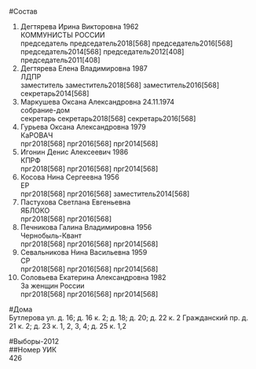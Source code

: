 #Состав  
1. Дегтярева Ирина Викторовна 1962  
    КОММУНИСТЫ РОССИИ  
    председатель председатель2018[568] председатель2016[568] председатель2014[568] председатель2012[408] председатель2011[408]  
2. Дегтярева Елена Владимировна 1987  
    ЛДПР  
    заместитель заместитель2018[568] заместитель2016[568] секретарь2014[568]  
3. Маркушева Оксана Александровна 24.11.1974  
    собрание-дом  
    секретарь секретарь2018[568] секретарь2016[568]  
4. Гурьева Оксана Александровна 1979  
    КаРОВАЧ  
    прг2018[568] прг2016[568] прг2014[568]  
5. Игонин Денис Алексеевич 1986  
    КПРФ  
    прг2018[568] прг2016[568] прг2014[568]  
6. Косова Нина Сергеевна 1956  
    ЕР  
    прг2018[568] прг2016[568] заместитель2014[568]  
7. Пастухова Светлана Евгеньевна  
    ЯБЛОКО  
    прг2018[568] прг2016[568]  
8. Печникова Галина Владимировна 1956  
    Чернобыль-Квант  
    прг2018[568] прг2016[568] прг2014[568]  
9. Севальникова Нина Васильевна 1959  
    СР  
    прг2018[568] прг2016[568] прг2014[568]  
10. Соловьева Екатерина Александровна 1982  
    За женщин России  
    прг2018[568] прг2016[568] прг2014[568]  

#Дома  
Бутлерова ул. д. 16; д. 16 к. 2; д. 18; д. 20; д. 22 к. 2 Гражданский пр. д. 21 к. 2; д. 23 к. 1, 2, 3, 4; д. 25 к. 1,2  
  
#Выборы-2012  
##Номер УИК  
426  
